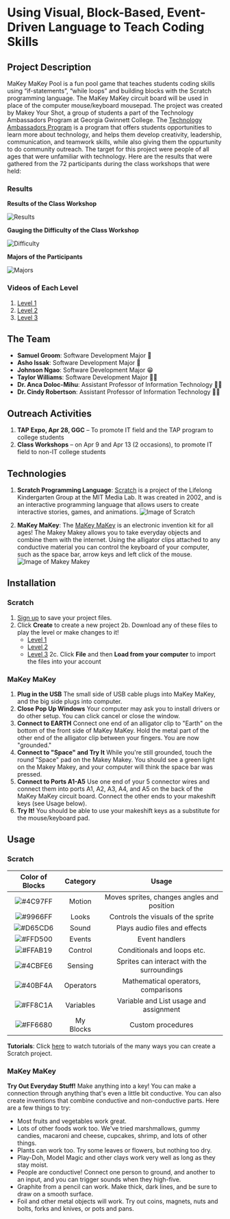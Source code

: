 # Using Visual, Block-Based, Event-Driven Language to Teach Coding Skills

## Project Description

MaKey MaKey Pool is a fun pool game that teaches students coding skills using “if-statements”, “while loops” and building blocks with the Scratch programming language. The MaKey MaKey circuit board will be used in place of the computer mouse/keyboard mousepad. The project was created by Makey Your Shot, a group of students a part of the Technology Ambassadors Program at Georgia Gwinnett College. The [Technology Ambassadors Program](https://www.ggc.edu/academics/schools/school-of-science-and-technology/research-internships-service-learning/technology-ambassador-program/) is a program that offers students opportunities to learn more about technology, and helps them develop creativity, leadership, communication, and teamwork skills, while also giving them the oppurtunity to do community outreach. The target for this project were people of all ages that were unfamiliar with technology. Here are the results that were gathered from the 72 participants during the class workshops that were held:

### Results

**Results of the Class Workshop**

![Results](Photos/Results.png)

**Gauging the Difficulty of the Class Workshop**

![Difficulty](Photos/Difficulty.png)

**Majors of the Participants**

![Majors](Photos/Majors.png)

### Videos of Each Level

1. [Level 1](Videos/Level_1.mkv)
2. [Level 2](Videos/Level_2.mkv)
3. [Level 3](Videos/Level_3.mkv)

## The Team

- **Samuel Groom**: Software Development Major :pizza:
- **Asho Issak**: Software Development Major :woman_with_headscarf:
- **Johnson Ngao**: Software Development Major :grin:
- **Taylor Williams**: Software Development Major :woman_technologist:
- **Dr. Anca Doloc-Mihu**: Assistant Professor of Information Technology :woman_teacher:
- **Dr. Cindy Robertson**: Assistant Professor of Information Technology :woman_teacher:

## Outreach Activities

1. **TAP Expo, Apr 28, GGC** – To promote IT field and the TAP program to college students
2. **Class Workshops** – on Apr 9 and Apr 13 (2 occasions), to promote IT field to non-IT college students

## Technologies

1. **Scratch Programming Language**: [Scratch](https://scratch.mit.edu/) is a project of the Lifelong Kindergarten Group at the MIT Media Lab. It was created in 2002, and is an interactive programming language that allows users to create interactive stories, games, and animations.
![Image of Scratch](Photos/scratch.jpg)

2. **MaKey MaKey**: The [MaKey MaKey](https://makeymakey.com/) is an electronic invention kit for all ages! The Makey Makey allows you to take everyday objects and combine them with the internet. Using the alligator clips attached to any conductive material you can control the keyboard of your computer, such as the space bar, arrow keys and left click of the mouse.
![Image of Makey Makey](Photos/makey_makey.jpg)

## Installation

### Scratch

1. [Sign up](https://scratch.mit.edu/join) to save your project files.
2. Click **Create** to create a new project
2b. Download any of these files to play the level or make changes to it!
	* [Level 1](Game_Files/TAP_Pool_Level_1.sb3)
	* [Level 2](Game_Files/TAP_Pool_Level_2.sb3)
 	* [Level 3](Game_Files/TAP_Pool_Level_3.sb3)
2c. Click **File** and then **Load from your computer** to import the files into your account
  

### MaKey MaKey

1. **Plug in the USB** The small side of USB cable plugs into MaKey MaKey, and the big side plugs into computer.
2. **Close Pop Up Windows** Your computer may ask you to install drivers or do other setup. You can click cancel or close the window.
3. **Connect to EARTH** Connect one end of an alligator clip to "Earth" on the bottom of the front side of MaKey MaKey. Hold the metal part of the other end of the alligator clip between your fingers. You are now "grounded." 
4. **Connect to "Space" and Try It** While you're still grounded, touch the round "Space" pad on the Makey Makey. You should see a green light on the Makey Makey, and your computer will think the space bar was pressed.
5. **Connect to Ports A1-A5** Use one end of your 5 connector wires and connect them into ports A1, A2, A3, A4, and A5 on the back of the MaKey MaKey circuit board. Connect the other ends to your makeshift keys (see Usage below).
6. **Try It!** You should be able to use your makeshift keys as a substitute for the mouse/keyboard pad. 

## Usage

### Scratch

| Color of Blocks         | Category      | Usage  |
|:-------------:|:-------------:|:-----:|
| ![#4C97FF](https://via.placeholder.com/15/4C97FF/000000?text=+) | Motion | Moves sprites, changes angles and position |
| ![#9966FF](https://via.placeholder.com/15/9966FF/000000?text=+) | Looks | Controls the visuals of the sprite |
| ![#D65CD6](https://via.placeholder.com/15/D65CD6/000000?text=+) | Sound | Plays audio files and effects |
| ![#FFD500](https://via.placeholder.com/15/FFD500/000000?text=+) | Events | Event handlers |
| ![#FFAB19](https://via.placeholder.com/15/FFAB19/000000?text=+) | Control | Conditionals and loops etc. |
| ![#4CBFE6](https://via.placeholder.com/15/4CBFE6/000000?text=+) | Sensing | Sprites can interact with the surroundings |
| ![#40BF4A](https://via.placeholder.com/15/40BF4A/000000?text=+) | Operators | Mathematical operators, comparisons |
| ![#FF8C1A](https://via.placeholder.com/15/FF8C1A/000000?text=+) | Variables | Variable and List usage and assignment |
| ![#FF6680](https://via.placeholder.com/15/FF6680/000000?text=+) | My Blocks | Custom procedures |

**Tutorials**: Click [here](https://scratch.mit.edu/ideas) to watch tutorials of the many ways you can create a Scratch project.

### MaKey MaKey

**Try Out Everyday Stuff!** Make anything into a key! You can make a connection through anything that's even a little bit conductive. You can also create inventions that combine conductive and non-conductive parts. Here are a few things to try:
- Most fruits and vegetables work great.
- Lots of other foods work too. We've tried marshmallows, gummy candies, macaroni and cheese, cupcakes, shrimp, and lots of other things.
- Plants can work too. Try some leaves or flowers, but nothing too dry.
- Play-Doh, Model Magic and other clays work very well as long as they stay moist.
- People are conductive! Connect one person to ground, and another to an input, and you can trigger sounds when they high-five.
- Graphite from a pencil can work. Make thick, dark lines, and be sure to draw on a smooth surface.
- Foil and other metal objects will work. Try out coins, magnets, nuts and bolts, forks and knives, or pots and pans.
